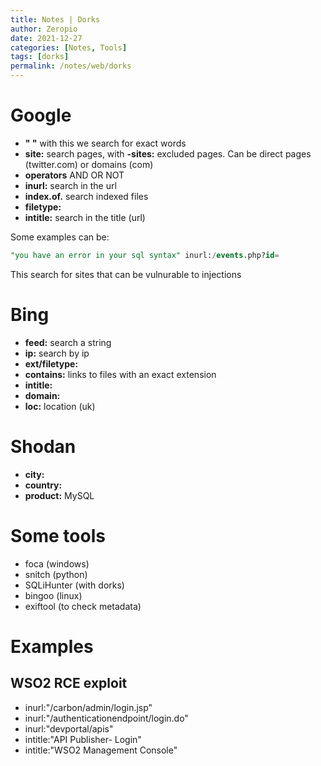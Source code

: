 ```yaml
---
title: Notes | Dorks
author: Zeropio
date: 2021-12-27
categories: [Notes, Tools]
tags: [dorks]
permalink: /notes/web/dorks
---
```



# Google

- **" "** with this we search for exact words
- **site:** search pages, with **-sites:** excluded pages. Can be direct pages (twitter.com) or domains (com)
- **operators** AND OR NOT
- **inurl:** search in the url
- **index.of.** search indexed files
- **filetype:** 
- **intitle:** search in the title (url)

Some examples can be:
```sql
"you have an error in your sql syntax" inurl:/events.php?id=
```
This search for sites that can be vulnurable to injections

# Bing

- **feed:** search a string
- **ip:** search by ip
- **ext/filetype:**
- **contains:** links to files with an exact extension
- **intitle:** 
- **domain:**
- **loc:** location (uk)

# Shodan

- **city:**
- **country:**
- **product:** MySQL

# Some tools

- foca (windows)
- snitch (python)
- SQLiHunter (with dorks)
- bingoo (linux)
- exiftool (to check metadata)

# Examples

## WSO2 RCE exploit 
- inurl:"/carbon/admin/login.jsp"
- inurl:"/authenticationendpoint/login.do"
- inurl:"devportal/apis"
- intitle:"API Publisher- Login"
- intitle:"WSO2 Management Console"
